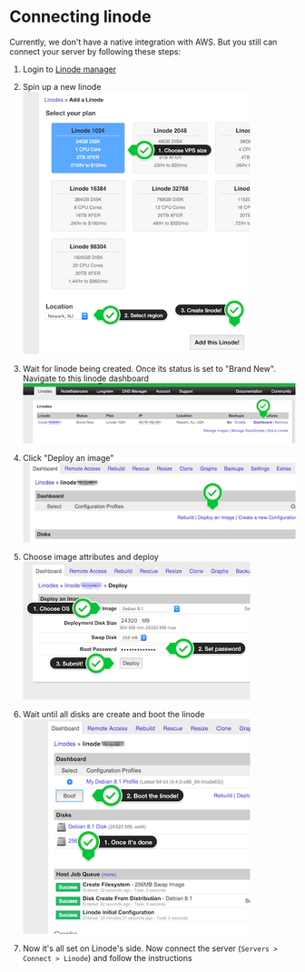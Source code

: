 # Connecting linode

Currently, we don't have a native integration with AWS. But you still can connect your server by following these steps: 

1. Login to <a href="https://manager.linode.com/" target="_blank">Linode manager</a> 

2. Spin up a new linode
<br>![](_images/linode-add-new.png)

3. Wait for linode being created. Once its status is set to "Brand New". Navigate to this linode dashboard
<br>![](_images/linodes.png)

4. Click "Deploy an image"
<br>![](_images/linode-deploy-image.png)

5. Choose image attributes and deploy
<br>![](_images/linode-image-attributes.png)

6. Wait until all disks are create and boot the linode
<br>![](_images/linode-boot.png)

7. Now it's all set on Linode's side. Now connect the server (`Servers > Connect > Linode`) and follow the instructions